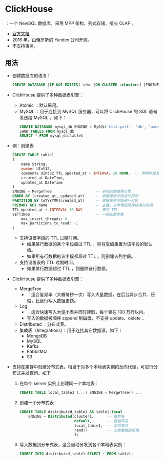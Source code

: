# ClickHouse

：一个 NewSQL 数据库，采用 MPP 架构、列式存储，擅长 OLAP 。
- [官方文档](https://clickhouse.com/docs/)
- 2016 年，由俄罗斯的 Yandex 公司开源。
- 不支持事务。

## 用法

- 创建数据库的语法：
  ```sql
  CREATE DATABASE [IF NOT EXISTS] <db> [ON CLUSTER <cluster>] [ENGINE = Atomic]
  ```

- ClickHouse 提供了多种数据表引擎：
  - Atomic ：默认采用。
  - MySQL ：用于连接到 MySQL 服务器，可以将 ClickHouse 的 SQL 语句发送给 MySQL 。如下：
    ```sql
    CREATE DATABASE mysql_db ENGINE = MySQL('host:port', 'db', 'username', 'password')
    SHOW TABLES FROM mysql_db
    SELECT * FROM mysql_db.table1
    ```

- 例：创建表
  ```sql
  CREATE TABLE table1
  (
      name String,
      number UInt32,
      comments UInt32 TTL updated_at + INTERVAL 24 HOUR,  -- 声明字段及其 TTL
      created_at DateTime,
      updated_at DateTime
  )
  ENGINE = MergeTree                    -- 采用的数据表引擎
  ORDER BY (created_at, updated_at)     -- 根据哪些字段进行排序
  PARTITION BY toYYYYMM(created_at)     -- 根据哪些字段进行分区
  PRIMARY KEY name                      -- 主键。未声明则采用排序的字段
  TTL updated_at + INTERVAL 10 DAY      -- 表的 TTL
  SETTINGS                              -- 一些配置参数
      max_insert_threads: 0
      max_partitions_to_read: -1
  ;
  ```
  - 支持设置字段的 TTL 过期时间。
    - 如果某行数据的某个字段超过 TTL ，则将取值重置为该字段的默认值。
    - 如果所有行数据的该字段都超过 TTL ，则删除该列字段。
  - 支持设置表的 TTL 过期时间。
    - 如果某行数据超过 TTL ，则删除该行数据。

- ClickHouse 提供了多种数据表引擎：
  - MergeTree
    - ：适合低频率（大概每秒一次）写入大量数据，在后台异步合并、压缩，比逐行写入数据更快。
  - Log
    - ：适合快速写入大量小表并同时读取，每个表在 100 万行以内。
    - 写入的数据被顺序 append 到磁盘，不支持 update、delete 。
  - Distributed ：分布式表。
  - 集成表（Integrations）：用于连接其它数据源。如下：
    - MongoDB
    - MySQL
    - Kafka
    - RabbitMQ
    - S3

- 支持在集群中创建分布式表，相当于对多个本地表实例的反向代理，可进行分布式并发查询。如下：
  1. 在每个 server 实例上创建同一个本地表：
      ```sql
      CREATE TABLE local_table1 (...) ENGINE = MergeTree() ...
      ```
  2. 创建一个分布式表：
      ```sql
      CREATE TABLE distributed_table1 AS table1.local
          ENGINE = Distributed(cluster1,      -- 集群名
                               default,       -- 数据库名
                               local_table1,  -- 本地表名
                               rand()         -- 分发数据的策略
                               );
      ```
  3. 写入数据到分布式表，这会自动分发到各个本地表实例：
      ```sql
      INSERT INTO distributed_table1 SELECT * FROM table1;
      ```
